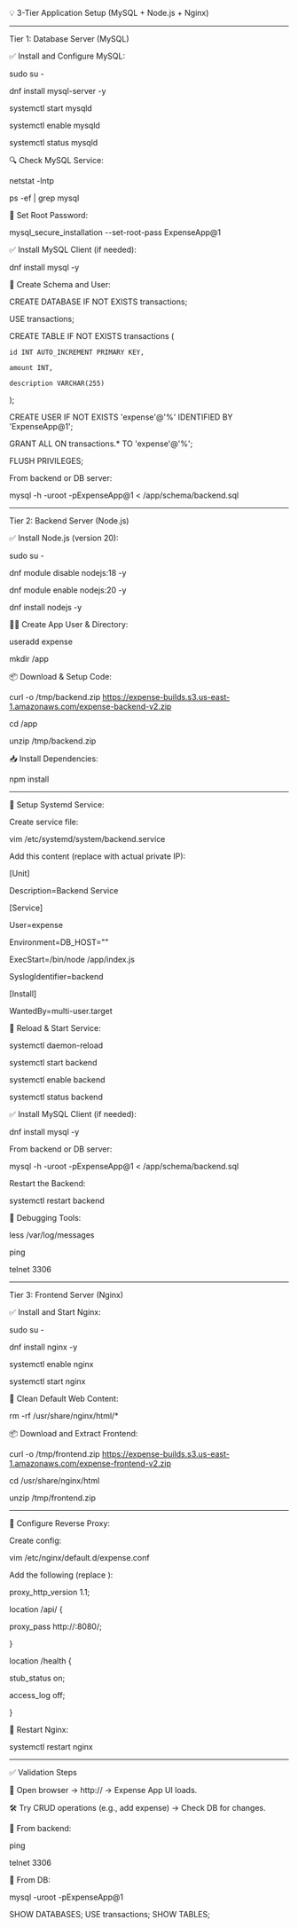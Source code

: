 💡 3-Tier Application Setup (MySQL + Node.js + Nginx)
_______________________________________________________

Tier 1: Database Server (MySQL)

✅ Install and Configure MySQL:

sudo su -

dnf install mysql-server -y

systemctl start mysqld

systemctl enable mysqld

systemctl status mysqld

🔍 Check MySQL Service:

netstat -lntp

ps -ef | grep mysql

🔐 Set Root Password:

mysql_secure_installation --set-root-pass ExpenseApp@1

✅ Install MySQL Client (if needed):

dnf install mysql -y

🧠 Create Schema and User:

CREATE DATABASE IF NOT EXISTS transactions;

USE transactions;

CREATE TABLE IF NOT EXISTS transactions (

    id INT AUTO_INCREMENT PRIMARY KEY,

    amount INT,

    description VARCHAR(255)

);

CREATE USER IF NOT EXISTS 'expense'@'%' IDENTIFIED BY 'ExpenseApp@1';

GRANT ALL ON transactions.* TO 'expense'@'%';

FLUSH PRIVILEGES;

From backend or DB server:

mysql -h <MYSQL-IP> -uroot -pExpenseApp@1 < /app/schema/backend.sql
_____________________________________________________________________

Tier 2: Backend Server (Node.js)

✅ Install Node.js (version 20):

sudo su -

dnf module disable nodejs:18 -y

dnf module enable nodejs:20 -y

dnf install nodejs -y

🧑‍💻 Create App User & Directory:

useradd expense

mkdir /app

📦 Download & Setup Code:

curl -o /tmp/backend.zip https://expense-builds.s3.us-east-1.amazonaws.com/expense-backend-v2.zip

cd /app

unzip /tmp/backend.zip

📥 Install Dependencies:

npm install
________________________________________

🔧 Setup Systemd Service:

Create service file:

vim /etc/systemd/system/backend.service

Add this content (replace <MYSQL-IP> with actual private IP):

[Unit]

Description=Backend Service

[Service]

User=expense

Environment=DB_HOST="<MYSQL-IP>"

ExecStart=/bin/node /app/index.js

SyslogIdentifier=backend

[Install]

WantedBy=multi-user.target

🔄 Reload & Start Service:

systemctl daemon-reload

systemctl start backend

systemctl enable backend

systemctl status backend

✅ Install MySQL Client (if needed):

dnf install mysql -y

From backend or DB server:

mysql -h <MYSQL-IP> -uroot -pExpenseApp@1 < /app/schema/backend.sql

Restart the Backend:

systemctl restart backend

🧪 Debugging Tools:

less /var/log/messages

ping <MYSQL-IP>

telnet <MYSQL-IP> 3306
________________________________________

Tier 3: Frontend Server (Nginx)

✅ Install and Start Nginx:

sudo su -

dnf install nginx -y

systemctl enable nginx

systemctl start nginx

🧹 Clean Default Web Content:

rm -rf /usr/share/nginx/html/*

📦 Download and Extract Frontend:

curl -o /tmp/frontend.zip https://expense-builds.s3.us-east-1.amazonaws.com/expense-frontend-v2.zip

cd /usr/share/nginx/html

unzip /tmp/frontend.zip
________________________________________

🔧 Configure Reverse Proxy:

Create config:

vim /etc/nginx/default.d/expense.conf

Add the following (replace <BACKEND-IP>):

proxy_http_version 1.1;

location /api/ {

  proxy_pass http://<BACKEND-IP>:8080/;

}

location /health {

  stub_status on;

  access_log off;

}

🔄 Restart Nginx:

systemctl restart nginx
________________________________________

✅ Validation Steps

🔗 Open browser → http://<FRONTEND-IP> → Expense App UI loads.

🛠 Try CRUD operations (e.g., add expense) → Check DB for changes.

🧪 From backend:

ping <MYSQL-IP>

telnet <MYSQL-IP> 3306

🧪 From DB:

mysql -uroot -pExpenseApp@1

SHOW DATABASES; USE transactions; SHOW TABLES;

